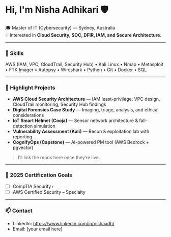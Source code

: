 # Hi, I'm **Nisha Adhikari** 🛡️

🎓 Master of IT (Cybersecurity) — Sydney, Australia  
💡 Interested in **Cloud Security, SOC, DFIR, IAM, and Secure Architecture**.  

---

### 🔧 Skills
AWS (IAM, VPC, CloudTrail, Security Hub) • Kali Linux • Nmap • Metasploit • FTK Imager • Autopsy • Wireshark • Python • Git • Docker • SQL  

---

### 📂 Highlight Projects
- **AWS Cloud Security Architecture** — IAM least-privilege, VPC design, CloudTrail monitoring, Security Hub findings  
- **Digital Forensics Case Study** — Imaging, triage, analysis, and ethical considerations  
- **IoT Smart Helmet (Cooja)** — Sensor network architecture & fall-detection simulation  
- **Vulnerability Assessment (Kali)** — Recon & exploitation lab with reporting  
- **CognifyOps (Capstone)** — AI-powered PM tool (AWS Bedrock + pgvector)  

> I’ll link the repos here once they’re live.  

---

### 🎯 2025 Certification Goals
- [ ] CompTIA Security+  
- [ ] AWS Certified Security – Specialty  

---

### 📫 Contact
- LinkedIn: https://www.linkedin.com/in/nishaadh/
- Email: [your email here]  

